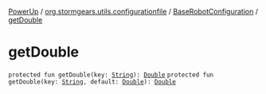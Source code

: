 [PowerUp](../../index.md) / [org.stormgears.utils.configurationfile](../index.md) / [BaseRobotConfiguration](index.md) / [getDouble](./get-double.md)

# getDouble

`protected fun getDouble(key: `[`String`](https://kotlinlang.org/api/latest/jvm/stdlib/kotlin/-string/index.html)`): `[`Double`](https://kotlinlang.org/api/latest/jvm/stdlib/kotlin/-double/index.html)
`protected fun getDouble(key: `[`String`](https://kotlinlang.org/api/latest/jvm/stdlib/kotlin/-string/index.html)`, default: `[`Double`](https://kotlinlang.org/api/latest/jvm/stdlib/kotlin/-double/index.html)`): `[`Double`](https://kotlinlang.org/api/latest/jvm/stdlib/kotlin/-double/index.html)